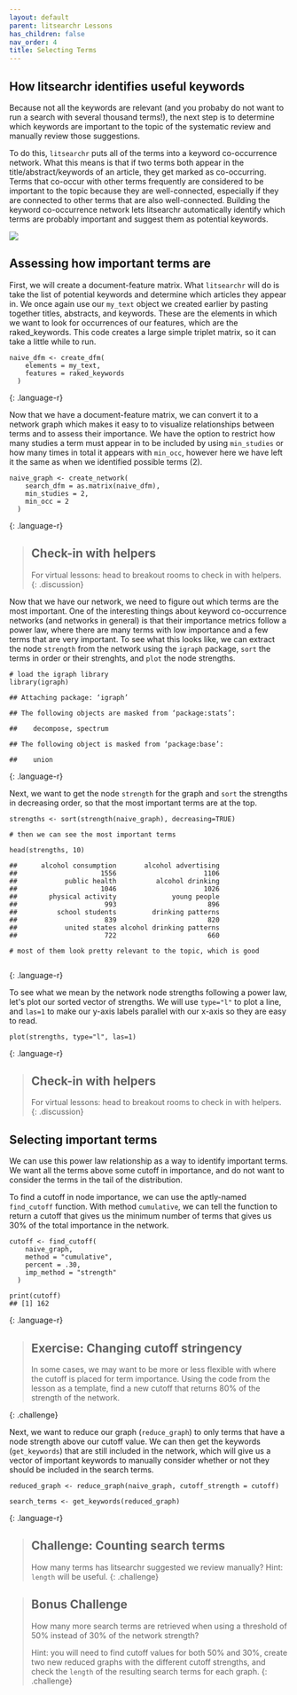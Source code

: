 ```yaml
---
layout: default
parent: litsearchr Lessons
has_children: false
nav_order: 4
title: Selecting Terms
---
```


## How litsearchr identifies useful keywords

Because not all the keywords are relevant (and you probaby do not want to run a search with several thousand terms!), the next step is to determine which keywords are important to the topic of the systematic review and manually review those suggestions. 

To do this, `litsearchr` puts all of the terms into a keyword co-occurrence network. What this means is that if two terms both appear in the title/abstract/keywords of an article, they get marked as co-occurring. Terms that co-occur with other terms frequently are considered to be important to the topic because they are well-connected, especially if they are connected to other terms that are also well-connected. Building the keyword co-occurrence network lets litsearchr automatically identify which terms are probably important and suggest them as potential keywords. 

![](../fig/example_KCN.png)


## Assessing how important terms are

First, we will create a document-feature matrix. What `litsearchr` will do is take the list of potential keywords and determine which articles they appear in. We once again use our `my_text` object we created earlier by pasting together titles, abstracts, and keywords. These are the elements in which we want to look for occurrences of our features, which are the raked_keywords. This code creates a large simple triplet matrix, so it can take a little while to run. 

~~~
naive_dfm <- create_dfm(
    elements = my_text,
    features = raked_keywords
  )
~~~
{: .language-r}

Now that we have a document-feature matrix, we can convert it to a network graph which makes it easy to to visualize relationships between terms and to assess their importance. We have the option to restrict how many studies a term must appear in to be included by using `min_studies` or how many times in total it appears with `min_occ`, however here we have left it the same as when we identified possible terms (2).

~~~
naive_graph <- create_network(
    search_dfm = as.matrix(naive_dfm),
    min_studies = 2,
    min_occ = 2
  )
~~~
{: .language-r}

> ## Check-in with helpers
> For virtual lessons: head to breakout rooms to check in with helpers.
{: .discussion}

Now that we have our network, we need to figure out which terms are the most important. One of the interesting things about keyword co-occurrence networks (and networks in general) is that their importance metrics follow a power law, where there are many terms with low importance and a few terms that are very important. To see what this looks like, we can extract the node `strength` from the network using the `igraph` package, `sort` the terms in order or their strenghts, and `plot` the node strengths.

~~~
# load the igraph library
library(igraph)

## Attaching package: ‘igraph’

## The following objects are masked from ‘package:stats’:

##    decompose, spectrum

## The following object is masked from ‘package:base’:

##    union
~~~
{: .language-r}



Next, we want to get the node `strength` for the graph and `sort` the strengths in decreasing order, so that the most important terms are at the top.

~~~
strengths <- sort(strength(naive_graph), decreasing=TRUE)

# then we can see the most important terms

head(strengths, 10)

##      alcohol consumption       alcohol advertising 
##                     1556                      1106 
##            public health          alcohol drinking 
##                     1046                      1026 
##        physical activity              young people 
##                      993                       896 
##          school students         drinking patterns 
##                      839                       820 
##            united states alcohol drinking patterns 
##                      722                       660 

# most of them look pretty relevant to the topic, which is good


~~~
{: .language-r}


To see what we mean by the network node strengths following a power law, let's plot our sorted vector of strengths. We will use `type="l"` to plot a line, and `las=1` to make our y-axis labels parallel with our x-axis so they are easy to read.

~~~
plot(strengths, type="l", las=1)
~~~
{: .language-r}

> ## Check-in with helpers
> For virtual lessons: head to breakout rooms to check in with helpers.
{: .discussion}

## Selecting important terms

We can use this power law relationship as a way to identify important terms. We want all the terms above some cutoff in importance, and do not want to consider the terms in the tail of the distribution. 

To find a cutoff in node importance, we can use the aptly-named `find_cutoff` function. With method `cumulative`, we can tell the function to return a cutoff that gives us the minimum number of terms that gives us 30% of the total importance in the network. 

~~~
cutoff <- find_cutoff(
    naive_graph,
    method = "cumulative",
    percent = .30,
    imp_method = "strength"
  )
  
print(cutoff)
## [1] 162
~~~
{: .language-r}

> ## Exercise: Changing cutoff stringency
> 
> In some cases, we may want to be more or less flexible with where the cutoff is placed for term importance.
> Using the code from the lesson as a template, find a new cutoff that returns 80% of the strength of the network.
> 
{: .challenge}

Next, we want to reduce our graph (`reduce_graph`) to only terms that have a node strength above our cutoff value. We can then get the keywords (`get_keywords`) that are still included in the network, which will give us a vector of important keywords to manually consider whether or not they should be included in the search terms. 

~~~
reduced_graph <- reduce_graph(naive_graph, cutoff_strength = cutoff)

search_terms <- get_keywords(reduced_graph)
~~~
{: .language-r}

> ## Challenge: Counting search terms
> How many terms has litsearchr suggested we review manually? Hint: `length` will be useful.
{: .challenge}


> ## Bonus Challenge
> 
> How many more search terms are retrieved when using a threshold of 50% instead of 30% of the network strength?
> 
> Hint: you will need to find cutoff values for both 50% and 30%, create two new reduced graphs with the different
> cutoff strengths, and check the `length` of the resulting search terms for each graph.
{: .challenge}

